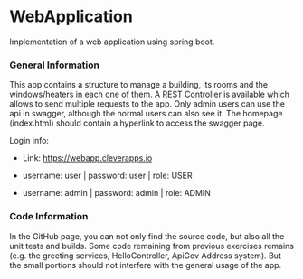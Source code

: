 # WebApplication
Implementation of a web application using spring boot.

### General Information

This app contains a structure to manage a building, its rooms and the windows/heaters in each one of them.
A REST Controller is available which allows to send multiple requests to the app.
Only admin users can use the api in swagger, although the normal users can also see it.
The homepage (index.html) should contain a hyperlink to access the swagger page.


Login info:

- Link: https://webapp.cleverapps.io

- username: user | password: user | role: USER

- username: admin | password: admin | role: ADMIN

### Code Information

In the GitHub page, you can not only find the source code, but also all the unit tests and builds.
Some code remaining from previous exercises remains (e.g. the greeting services, HelloController, ApiGov Address system).
But the small portions should not interfere with the general usage of the app.
